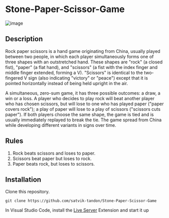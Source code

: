 # Stone-Paper-Scissor-Game
![image](https://user-images.githubusercontent.com/67956852/205457548-322d8f32-5cd6-43ba-a6fe-b4f89c65f709.png)


## Description
Rock paper scissors is a hand game originating from China, usually played between two people, in which each player simultaneously forms one of three shapes with an outstretched hand. These shapes are "rock" (a closed fist), "paper" (a flat hand), and "scissors" (a fist with the index finger and middle finger extended, forming a V). "Scissors" is identical to the two-fingered V sign (also indicating "victory" or "peace") except that it is pointed horizontally instead of being held upright in the air.

A simultaneous, zero-sum game, it has three possible outcomes: a draw, a win or a loss. A player who decides to play rock will beat another player who has chosen scissors, but will lose to one who has played paper ("paper covers rock"); a play of paper will lose to a play of scissors ("scissors cuts paper"). If both players choose the same shape, the game is tied and is usually immediately replayed to break the tie. The game spread from China while developing different variants in signs over time.

## Rules
1. Rock beats scissors and loses to paper.
2. Scissors beat paper but loses to rock.
3. Paper beats rock, but loses to scissors.

## Installation
Clone this repository.
```
git clone https://github.com/satvik-tandon/Stone-Paper-Scissor-Game
```
In Visual Studio Code, install the [Live Server](https://marketplace.visualstudio.com/items?itemName=ritwickdey.LiveServer) Extension and start it up
